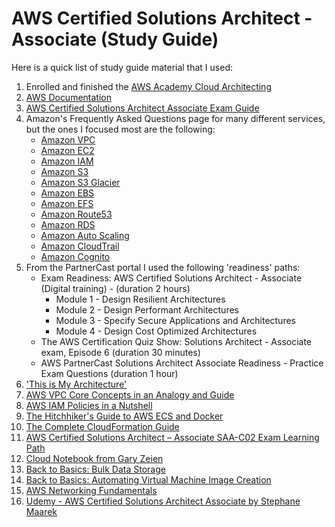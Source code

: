 # AWS Certified Solutions Architect - Associate (Study Guide)

Here is a quick list of study guide material that I used:

1. Enrolled and finished the [AWS Academy Cloud Architecting](https://aws.amazon.com/training/awsacademy/)
2. [AWS Documentation](https://docs.aws.amazon.com/)
3. [AWS Certified Solutions Architect Associate Exam Guide](https://d1.awsstatic.com/training-and-certification/docs-sa-assoc/AWS-Certified-Solutions-Architect-Associate_Exam-Guide.pdf)
4. Amazon's Frequently Asked Questions page for many different services, but the ones I focused most are the following:
   - [Amazon VPC](https://aws.amazon.com/vpc/faqs/)
   - [Amazon EC2](https://aws.amazon.com/ec2/faqs/)
   - [Amazon IAM](https://aws.amazon.com/iam/faqs/)
   - [Amazon S3](https://aws.amazon.com/s3/faqs/)
   - [Amazon S3 Glacier](https://aws.amazon.com/glacier/faqs/)
   - [Amazon EBS](https://aws.amazon.com/ebs/faqs/)
   - [Amazon EFS](https://aws.amazon.com/efs/faq/)
   - [Amazon Route53](https://aws.amazon.com/route53/faqs/)
   - [Amazon RDS](https://aws.amazon.com/rds/faqs/)
   - [Amazon Auto Scaling](https://aws.amazon.com/autoscaling/faqs/)
   - [Amazon CloudTrail](https://aws.amazon.com/cloudtrail/faqs/)
   - [Amazon Cognito](https://aws.amazon.com/cognito/faqs/)
5. From the PartnerCast portal I used the following 'readiness' paths:
   - Exam Readiness: AWS Certified Solutions Architect - Associate (Digital training) - (duration 2 hours)
	   - Module 1 - Design Resilient Architectures
	   - Module 2 - Design Performant Architectures
	   - Module 3 - Specify Secure Applications and Architectures
	   - Module 4 - Design Cost Optimized Architectures
   - The AWS Certification Quiz Show: Solutions Architect - Associate exam, Episode 6 (duration 30 minutes)
   - AWS PartnerCast Solutions Architect Associate Readiness - Practice Exam Questions (duration 1 hour)
6. ['This is My Architecture'](https://aws.amazon.com/architecture/this-is-my-architecture/?tma.sort-by=item.additionalFields.airDate&tma.sort-order=desc&awsf.category=categories%23databases%7Ccategories%23compute%7Ccategories%23storage&awsf.use-case=*all&awsf.industry=*all&awsf.language=*all&awsf.show=*all&awsf.format=*all)
7. [AWS VPC Core Concepts in an Analogy and Guide](https://start.jcolemorrison.com/aws-vpc-core-concepts-analogy-guide/)
8. [AWS IAM Policies in a Nutshell](https://start.jcolemorrison.com/aws-iam-policies-in-a-nutshell/)
9. [The Hitchhiker's Guide to AWS ECS and Docker](https://start.jcolemorrison.com/the-hitchhikers-guide-to-aws-ecs-and-docker/)
10. [The Complete CloudFormation Guide](https://start.jcolemorrison.com/the-complete-cloudformation-guide/)
11. [AWS Certified Solutions Architect – Associate SAA-C02 Exam Learning Path](https://jayendrapatil.com/aws-certified-solutions-architect-associate-saa-c02-exam-learning-path/)
12. [Cloud Notebook from Gary Zeien](https://gzeien.github.io/cloud-notebook/)
13. [Back to Basics: Bulk Data Storage](https://www.youtube.com/watch?v=hfqS3NPIApg)
14. [Back to Basics: Automating Virtual Machine Image Creation](https://www.youtube.com/watch?v=33di_iJ3b7w)
15. [AWS Networking Fundamentals](https://www.youtube.com/watch?v=hiKPPy584Mg)
16. [Udemy - AWS Certified Solutions Architect Associate by Stephane Maarek](https://www.udemy.com/course/aws-certified-solutions-architect-associate-saa-c02/)
